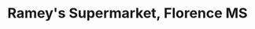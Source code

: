 ---
title: "Ramey's Supermarket, Florence MS"
url: /florence/rameys-supermarket-florence-ms/
shop: supermarket
---
